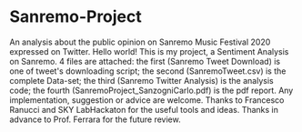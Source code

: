 # Sanremo-Project
An analysis about the public opinion on Sanremo Music Festival 2020 expressed on Twitter.
Hello world!
This is my project, a Sentiment Analysis on Sanremo.
4 files are attached:
the first (Sanremo Tweet Download) is one of tweet's downloading script;
the second (SanremoTweet.csv) is the complete Data-set;
the third (Sanremo Twitter Analysis) is the analysis code;
the fourth (SanremoProject_SanzogniCarlo.pdf) is the pdf report.
Any implementation, suggestion or advice are welcome.
Thanks to Francesco Ranucci and SKY LabHackaton for the useful tools and ideas.
Thanks in advance to Prof. Ferrara for the future review.
